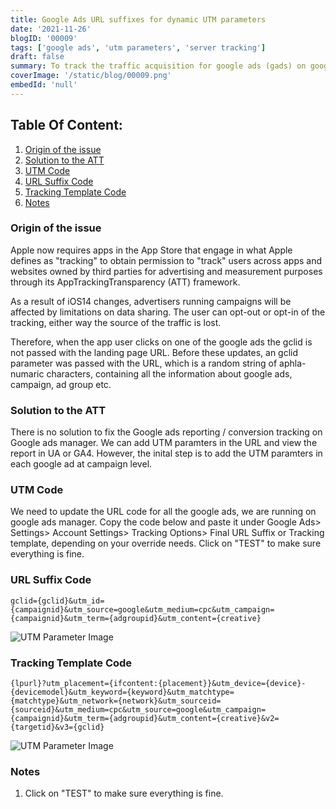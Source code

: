 ```yaml
---
title: Google Ads URL suffixes for dynamic UTM parameters
date: '2021-11-26'
blogID: '00009'
tags: ['google ads', 'utm parameters', 'server tracking']
draft: false
summary: To track the traffic acquisition for google ads (gads) on google analytics for iOS14+ users. To track the performance of the google ads in UA or GA4 using traffic acquisition reports
coverImage: '/static/blog/00009.png'
embedId: 'null'
---
```


## Table Of Content:

1. [Origin of the issue](#origin-of-the-issue)
2. [Solution to the ATT](#solution-to-the-att)
3. [UTM Code](#utm-code)
4. [URL Suffix Code](#url-suffix-code)
5. [Tracking Template Code](#tracking-template-code)
6. [Notes](#notes)

### Origin of the issue

Apple now requires apps in the App Store that engage in what Apple defines as "tracking" to obtain permission to "track" users across apps and websites owned by third parties for advertising and measurement purposes through its AppTrackingTransparency (ATT) framework.

As a result of iOS14 changes, advertisers running campaigns will be affected by limitations on data sharing. The user can opt-out or opt-in of the tracking, either way the source of the traffic is lost.

Therefore, when the app user clicks on one of the google ads the gclid is not passed with the landing page URL. Before these updates, an gclid parameter was passed with the URL, which is a random string of aphla-numaric characters, containing all the information about google ads, campaign, ad group etc.

### Solution to the ATT

There is no solution to fix the Google ads reporting / conversion tracking on Google ads manager. We can add UTM paramters in the URL and view the report in UA or GA4. However, the inital step is to add the UTM paramters in each google ad at campaign level.

### UTM Code

We need to update the URL code for all the google ads, we are running on google ads manager. Copy the code below and paste it under Google Ads> Settings> Account Settings> Tracking Options> Final URL Suffix or Tracking template, depending on your override needs. Click on "TEST" to make sure everything is fine.

### URL Suffix Code

```
gclid={gclid}&utm_id={campaignid}&utm_source=google&utm_medium=cpc&utm_campaign={campaignid}&utm_term={adgroupid}&utm_content={creative}
```

![UTM Parameter Image](/static/blog/00009_1.png)

### Tracking Template Code

```
{lpurl}?utm_placement={ifcontent:{placement}}&utm_device={device}-{devicemodel}&utm_keyword={keyword}&utm_matchtype={matchtype}&utm_network={network}&utm_sourceid={sourceid}&utm_medium=cpc&utm_source=google&utm_campaign={campaignid}&utm_term={adgroupid}&utm_content={creative}&v2={targetid}&v3={gclid}

```

![UTM Parameter Image](/static/blog/00009_2.png)

### Notes

1. Click on "TEST" to make sure everything is fine.
